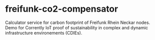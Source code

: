 # freifunk-co2-compensator
Calculator service for carbon footprint of Freifunk Rhein Neckar nodes. Demo for Corrently IoT proof of sustainability in complex and dynamic infrastructure environements (CDIEs).
